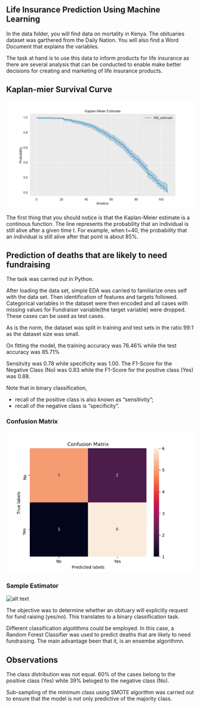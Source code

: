 ## Life Insurance Prediction Using Machine Learning

In the data folder, you will find data on mortality in Kenya.
The obituaries dataset was garthered from the Daily Nation.
You will also find a Word Document that explains the variables.

The task at hand is to use this data to inform products for life insurance as there are
several analysis that can be conducted to enable make better decisions for creating and
marketing of life insurance products.

## Kaplan-mier Survival Curve
![alt text](images/Kaplan-meier_Survival_Curve.png "Kaplan-meier Survival Curve")

The first thing that you should notice is that the Kaplan-Meier estimate is a continous
function. The line represents the probability that an individual is still alive after a
given time t. For example, when t=40, the probability that an individual is still alive after
that point is about 85%.


## Prediction of deaths that are likely to need fundraising
The task was carried out in Python.

After loading the data set, simple EDA was carried to familiarize ones self with  the data set.
Then identification of features and targets followed.
Categorical variables in the dataset were then encoded and all cases with missing values for
Fundraiser variable(the target variable) were dropped. These cases can be used as test cases.

As is the norm, the dataset was split in training and test sets in the ratio 99:1 as the
dataset size was small.

On fitting the model, the training accuracy was 76.46% while the test accuracy was 85.71%

Sensitvity was 0.78 while specificity was 1.00.
The F1-Score for the Negative Class (No) was 0.83 while the F1-Score for the positive class
(Yes) was 0.88.

Note that in binary classification,
*	recall of the positive class is also known as “sensitivity”;
*	recall of the negative class is “specificity”.

### Confusion Matrix
![alt text](images/Confusion_Matrix.png "Confusion Matrix")

### Sample Estimator
![alt text](tree.png "Sample Estimator")

The objective was to determine whether an obituary will explicitly request for fund raising
(yes/no). This translates to a binary classification task.

Different classification algotithms could be employed. In this case, a Random Forest Classifier
was used to predict deaths that are likely to need fundraising. The main advantage been that it,
is an ensembe algorithmn.

## Observations
The class distribution was not equal. 60% of the cases belong to the positive class (Yes) while
39% beloged to the negative class (No).

Sub-sampling of the minimum class using SMOTE algorithm was carried out to ensure that the
model is not only predictive of the majority class.

